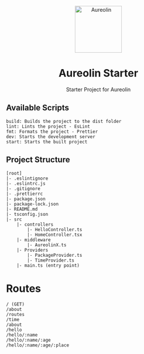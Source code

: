 <div align=center>

<img src="https://i.ibb.co/TBGmcVJ/Aureolin.png" alt="Aureolin" height=128 width=128></img>

# Aureolin Starter
Starter Project for Aureolin

</div>

## Available Scripts
```
build: Builds the project to the dist folder
lint: Lints the project - EsLint
fmt: Formats the project - Prettier
dev: Starts the development server
start: Starts the built project
```

## Project Structure
```
[root]
|- .eslintignore
|- .eslintrc.js
|- .gitignore
|- .prettierrc
|- package.json
|- package-lock.json
|- README.md
|- tsconfig.json
|- src
    |- controllers
        |- HelloController.ts
        |- HomeController.tsx
    |- middleware
        |- AureolinX.ts
    |- Providers
        |- PackageProvider.ts
        |- TimeProvider.ts
    |- main.ts (entry point)

```

# Routes
```
/ (GET)
/about 
/routes
/time
/about
/hello
/hello/:name
/hello/:name/:age
/hello/:name/:age/:place
```

